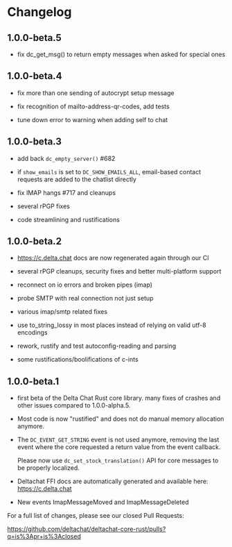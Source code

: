 # Changelog 

## 1.0.0-beta.5

- fix dc_get_msg() to return empty messages when asked for special ones 

## 1.0.0-beta.4

- fix more than one sending of autocrypt setup message

- fix recognition of mailto-address-qr-codes, add tests

- tune down error to warning when adding self to chat

## 1.0.0-beta.3

- add back `dc_empty_server()` #682

- if `show_emails` is set to `DC_SHOW_EMAILS_ALL`,
  email-based contact requests are added to the chatlist directly

- fix IMAP hangs #717 and cleanups

- several rPGP fixes

- code streamlining and rustifications


## 1.0.0-beta.2

- https://c.delta.chat docs are now regenerated again through our CI 

- several rPGP cleanups, security fixes and better multi-platform support 

- reconnect on io errors and broken pipes (imap)

- probe SMTP with real connection not just setup

- various imap/smtp related fixes

- use to_string_lossy in most places instead of relying on valid utf-8
  encodings
 
- rework, rustify and test autoconfig-reading and parsing 

- some rustifications/boolifications of c-ints 


## 1.0.0-beta.1 

- first beta of the Delta Chat Rust core library. many fixes of crashes
  and other issues compared to 1.0.0-alpha.5.

- Most code is now "rustified" and does not do manual memory allocation anymore. 

- The `DC_EVENT_GET_STRING` event is not used anymore, removing the last
  event where the core requested a return value from the event callback. 

  Please now use `dc_set_stock_translation()` API for core messages
  to be properly localized. 

- Deltachat FFI docs are automatically generated and available here: 
  https://c.delta.chat 

- New events ImapMessageMoved and ImapMessageDeleted

For a full list of changes, please see our closed Pull Requests: 

https://github.com/deltachat/deltachat-core-rust/pulls?q=is%3Apr+is%3Aclosed

